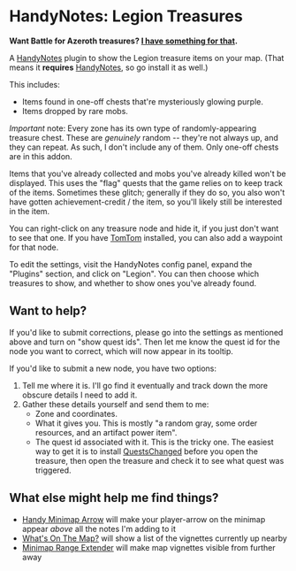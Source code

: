 # HandyNotes: Legion Treasures

**Want Battle for Azeroth treasures? [I have something for that](https://www.curseforge.com/wow/addons/handynotes-battle-for-azeroth-treasures).**

A [HandyNotes](http://www.curse.com/addons/wow/handynotes) plugin to show the Legion treasure items on your map. (That means it **requires** [HandyNotes](http://www.curse.com/addons/wow/handynotes), so go install it as well.)

This includes:

* Items found in one-off chests that're mysteriously glowing purple.
* Items dropped by rare mobs.

*Important* note: Every zone has its own type of randomly-appearing treasure chest. These are _genuinely_ random -- they're not always up, and they can repeat. As such, I don't include any of them. Only one-off chests are in this addon.

Items that you've already collected and mobs you've already killed won't be displayed. This uses the "flag" quests that the game relies on to keep track of the items. Sometimes these glitch; generally if they do so, you also won't have gotten achievement-credit / the item, so you'll likely still be interested in the item.

You can right-click on any treasure node and hide it, if you just don't want to see that one. If you have [TomTom](https://mods.curse.com/addons/wow/tomtom) installed, you can also add a waypoint for that node.

To edit the settings, visit the HandyNotes config panel, expand the "Plugins" section, and click on "Legion". You can then choose which treasures to show, and whether to show ones you've already found.

## Want to help?

If you'd like to submit corrections, please go into the settings as mentioned above and turn on "show quest ids". Then let me know the quest id for the node you want to correct, which will now appear in its tooltip.

If you'd like to submit a new node, you have two options:

1. Tell me where it is. I'll go find it eventually and track down the more obscure details I need to add it.
1. Gather these details yourself and send them to me:
    * Zone and coordinates.
    * What it gives you. This is mostly "a random gray, some order resources, and an artifact power item".
    * The quest id associated with it. This is the tricky one. The easiest way to get it is to install [QuestsChanged](https://www.wowace.com/addons/questschanged/) before you open the treasure, then open the treasure and check it to see what quest was triggered.

## What else might help me find things?

* [Handy Minimap Arrow](https://www.curseforge.com/wow/addons/handy-minimap-arrow) will make your player-arrow on the minimap appear *above* all the notes I'm adding to it
* [What's On The Map?](https://www.curseforge.com/wow/addons/whats-on-the-map) will show a list of the vignettes currently up nearby
* [Minimap Range Extender](https://www.curseforge.com/wow/addons/minimap-range-extender) will make map vignettes visible from further away